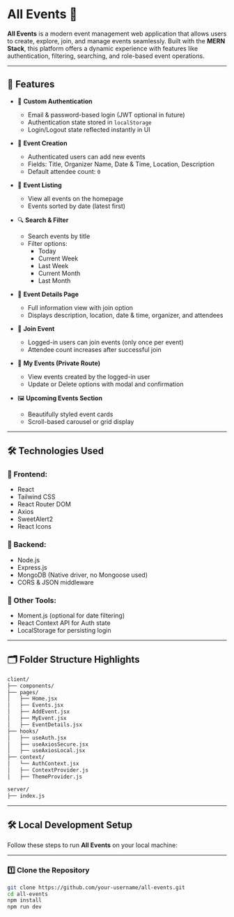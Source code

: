 # All Events 🎉

**All Events** is a modern event management web application that allows users to create, explore, join, and manage events seamlessly. Built with the **MERN Stack**, this platform offers a dynamic experience with features like authentication, filtering, searching, and role-based event operations.

---

## 🌟 Features

- 🔐 **Custom Authentication**
  - Email & password-based login (JWT optional in future)
  - Authentication state stored in `localStorage`
  - Login/Logout state reflected instantly in UI

- 🎉 **Event Creation**
  - Authenticated users can add new events
  - Fields: Title, Organizer Name, Date & Time, Location, Description
  - Default attendee count: `0`

- 📆 **Event Listing**
  - View all events on the homepage
  - Events sorted by date (latest first)

- 🔍 **Search & Filter**
  - Search events by title
  - Filter options:
    - Today
    - Current Week
    - Last Week
    - Current Month
    - Last Month

- 🧾 **Event Details Page**
  - Full information view with join option
  - Displays description, location, date & time, organizer, and attendees

- 🙋 **Join Event**
  - Logged-in users can join events (only once per event)
  - Attendee count increases after successful join

- 👤 **My Events (Private Route)**
  - View events created by the logged-in user
  - Update or Delete options with modal and confirmation

- 🖼️ **Upcoming Events Section**
  - Beautifully styled event cards
  - Scroll-based carousel or grid display

---

## 🛠️ Technologies Used

### 🔹 Frontend:
- React
- Tailwind CSS
- React Router DOM
- Axios
- SweetAlert2
- React Icons

### 🔹 Backend:
- Node.js
- Express.js
- MongoDB (Native driver, no Mongoose used)
- CORS & JSON middleware

### 🔹 Other Tools:
- Moment.js (optional for date filtering)
- React Context API for Auth state
- LocalStorage for persisting login

---

## 🗂️ Folder Structure Highlights

```bash
client/
├── components/
├── pages/
│   ├── Home.jsx
│   ├── Events.jsx
│   ├── AddEvent.jsx
│   ├── MyEvent.jsx
│   ├── EventDetails.jsx
├── hooks/
│   ├── useAuth.jsx
│   ├── useAxiosSecure.jsx
│   ├── useAxiosLocal.jsx
├── context/
│   └── AuthContext.jsx
│   ├── ContextProvider.js
│   ├── ThemeProvider.js

server/
├── index.js
```
---

## 🛠️ Local Development Setup

Follow these steps to run **All Events** on your local machine:

---

### 1️⃣ Clone the Repository

```bash
git clone https://github.com/your-username/all-events.git
cd all-events
npm install
npm run dev
```
